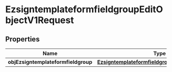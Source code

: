 
# EzsigntemplateformfieldgroupEditObjectV1Request

## Properties
Name | Type | Description | Notes
------------ | ------------- | ------------- | -------------
**objEzsigntemplateformfieldgroup** | [**EzsigntemplateformfieldgroupRequestCompound**](EzsigntemplateformfieldgroupRequestCompound.md) |  | 



